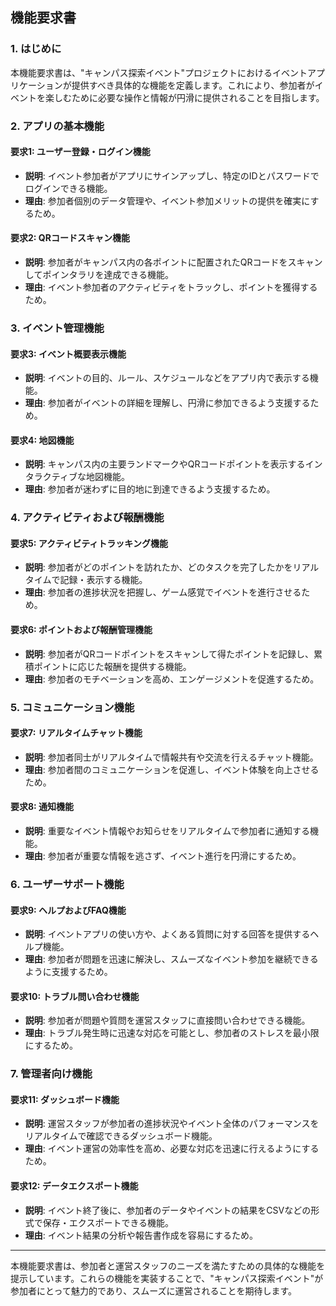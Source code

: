 ## 機能要求書

### 1. はじめに
本機能要求書は、"キャンパス探索イベント"プロジェクトにおけるイベントアプリケーションが提供すべき具体的な機能を定義します。これにより、参加者がイベントを楽しむために必要な操作と情報が円滑に提供されることを目指します。

### 2. アプリの基本機能

#### 要求1: ユーザー登録・ログイン機能
- **説明**: イベント参加者がアプリにサインアップし、特定のIDとパスワードでログインできる機能。
- **理由**: 参加者個別のデータ管理や、イベント参加メリットの提供を確実にするため。

#### 要求2: QRコードスキャン機能
- **説明**: 参加者がキャンパス内の各ポイントに配置されたQRコードをスキャンしてポインタラリを達成できる機能。
- **理由**: イベント参加者のアクティビティをトラックし、ポイントを獲得するため。

### 3. イベント管理機能

#### 要求3: イベント概要表示機能
- **説明**: イベントの目的、ルール、スケジュールなどをアプリ内で表示する機能。
- **理由**: 参加者がイベントの詳細を理解し、円滑に参加できるよう支援するため。

#### 要求4: 地図機能
- **説明**: キャンパス内の主要ランドマークやQRコードポイントを表示するインタラクティブな地図機能。
- **理由**: 参加者が迷わずに目的地に到達できるよう支援するため。

### 4. アクティビティおよび報酬機能

#### 要求5: アクティビティトラッキング機能
- **説明**: 参加者がどのポイントを訪れたか、どのタスクを完了したかをリアルタイムで記録・表示する機能。
- **理由**: 参加者の進捗状況を把握し、ゲーム感覚でイベントを進行させるため。

#### 要求6: ポイントおよび報酬管理機能
- **説明**: 参加者がQRコードポイントをスキャンして得たポイントを記録し、累積ポイントに応じた報酬を提供する機能。
- **理由**: 参加者のモチベーションを高め、エンゲージメントを促進するため。

### 5. コミュニケーション機能

#### 要求7: リアルタイムチャット機能
- **説明**: 参加者同士がリアルタイムで情報共有や交流を行えるチャット機能。
- **理由**: 参加者間のコミュニケーションを促進し、イベント体験を向上させるため。

#### 要求8: 通知機能
- **説明**: 重要なイベント情報やお知らせをリアルタイムで参加者に通知する機能。
- **理由**: 参加者が重要な情報を逃さず、イベント進行を円滑にするため。

### 6. ユーザーサポート機能

#### 要求9: ヘルプおよびFAQ機能
- **説明**: イベントアプリの使い方や、よくある質問に対する回答を提供するヘルプ機能。
- **理由**: 参加者が問題を迅速に解決し、スムーズなイベント参加を継続できるように支援するため。

#### 要求10: トラブル問い合わせ機能
- **説明**: 参加者が問題や質問を運営スタッフに直接問い合わせできる機能。
- **理由**: トラブル発生時に迅速な対応を可能とし、参加者のストレスを最小限にするため。

### 7. 管理者向け機能

#### 要求11: ダッシュボード機能
- **説明**: 運営スタッフが参加者の進捗状況やイベント全体のパフォーマンスをリアルタイムで確認できるダッシュボード機能。
- **理由**: イベント運営の効率性を高め、必要な対応を迅速に行えるようにするため。

#### 要求12: データエクスポート機能
- **説明**: イベント終了後に、参加者のデータやイベントの結果をCSVなどの形式で保存・エクスポートできる機能。
- **理由**: イベント結果の分析や報告書作成を容易にするため。

---

本機能要求書は、参加者と運営スタッフのニーズを満たすための具体的な機能を提示しています。これらの機能を実装することで、"キャンパス探索イベント"が参加者にとって魅力的であり、スムーズに運営されることを期待します。